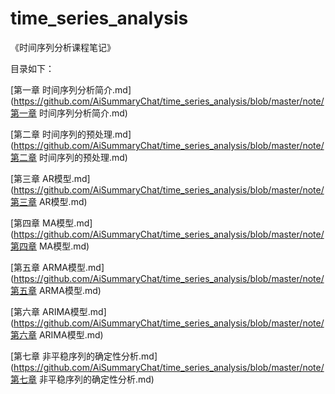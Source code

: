 # time_series_analysis
《时间序列分析课程笔记》

目录如下：

[第一章 时间序列分析简介.md](https://github.com/AiSummaryChat/time_series_analysis/blob/master/note/第一章 时间序列分析简介.md)

[第二章 时间序列的预处理.md](https://github.com/AiSummaryChat/time_series_analysis/blob/master/note/第二章 时间序列的预处理.md)  

[第三章 AR模型.md](https://github.com/AiSummaryChat/time_series_analysis/blob/master/note/第三章 AR模型.md)

[第四章 MA模型.md](https://github.com/AiSummaryChat/time_series_analysis/blob/master/note/第四章 MA模型.md)

[第五章 ARMA模型.md](https://github.com/AiSummaryChat/time_series_analysis/blob/master/note/第五章 ARMA模型.md)

[第六章 ARIMA模型.md](https://github.com/AiSummaryChat/time_series_analysis/blob/master/note/第六章 ARIMA模型.md)

[第七章 非平稳序列的确定性分析.md](https://github.com/AiSummaryChat/time_series_analysis/blob/master/note/第七章  非平稳序列的确定性分析.md)

